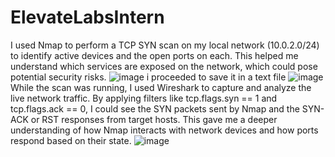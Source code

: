 # ElevateLabsIntern
I used Nmap to perform a TCP SYN scan on my local network (10.0.2.0/24) to identify active devices and the open ports on each. This helped me understand which services are exposed on the network, which could pose potential security risks.
![image](https://github.com/user-attachments/assets/f31bd754-7dfa-4d0a-b7ae-aaa7d87d12d6)
i proceeded to save it in a text file
![image](https://github.com/user-attachments/assets/5dadbd4d-c86f-430a-a40c-e004fc98e179)
While the scan was running, I used Wireshark to capture and analyze the live network traffic. By applying filters like tcp.flags.syn == 1 and tcp.flags.ack == 0, I could see the SYN packets sent by Nmap and the SYN-ACK or RST responses from target hosts. This gave me a deeper understanding of how Nmap interacts with network devices and how ports respond based on their state.
![image](https://github.com/user-attachments/assets/92f276a4-ba55-47ce-8ba6-cfbf6134ddc4)


